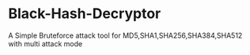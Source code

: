 # Black-Hash-Decryptor
A Simple Bruteforce attack tool for MD5,SHA1,SHA256,SHA384,SHA512 with multi attack mode

